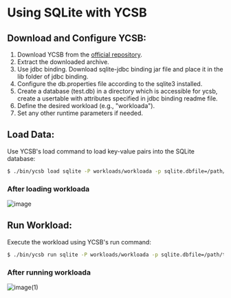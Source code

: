 # Using SQLite with YCSB

## Download and Configure YCSB:

1. Download YCSB from the [official repository](https://github.com/brianfrankcooper/YCSB/releases).
2. Extract the downloaded archive.
3. Use jdbc binding. Download sqlite-jdbc binding jar file and place it in the lib folder of jdbc binding.
4. Configure the db.properties file according to the sqlite3 installed.
5. Create a database (test.db) in a directory which is accessible for ycsb, create a usertable with attributes specified in jdbc binding readme file. 
6. Define the desired workload (e.g., "workloada").
7. Set any other runtime parameters if needed.

## Load Data:

Use YCSB's load command to load key-value pairs into the SQLite database:
```sh
$ ./bin/ycsb load sqlite -P workloads/workloada -p sqlite.dbfile=/path/to/your/sqlite.db
```

### After loading workloada
![image](https://github.com/MonikaK2409/SQLite/assets/142796975/aa804de7-feea-4250-8bea-b5ba9d764846)

## Run Workload:

Execute the workload using YCSB's run command:
```sh
$ ./bin/ycsb run sqlite -P workloads/workloada -p sqlite.dbfile=/path/to/your/sqlite.db

```
### After running workloada
![image(1)](https://github.com/MonikaK2409/SQLite/assets/142796975/b12b72dc-091e-40fb-b3f3-4ed193f21ee9)


